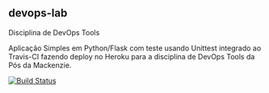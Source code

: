 ## devops-lab

Disciplina de DevOps Tools

Aplicação Simples em Python/Flask com teste usando Unittest integrado ao Travis-CI fazendo deploy no Heroku para a disciplina de DevOps Tools da Pós da Mackenzie.

[![Build Status](https://travis-ci.com/paahparadela/devops-lab.svg?branch=main)](https://travis-ci.com/paahparadela/devops-lab)
